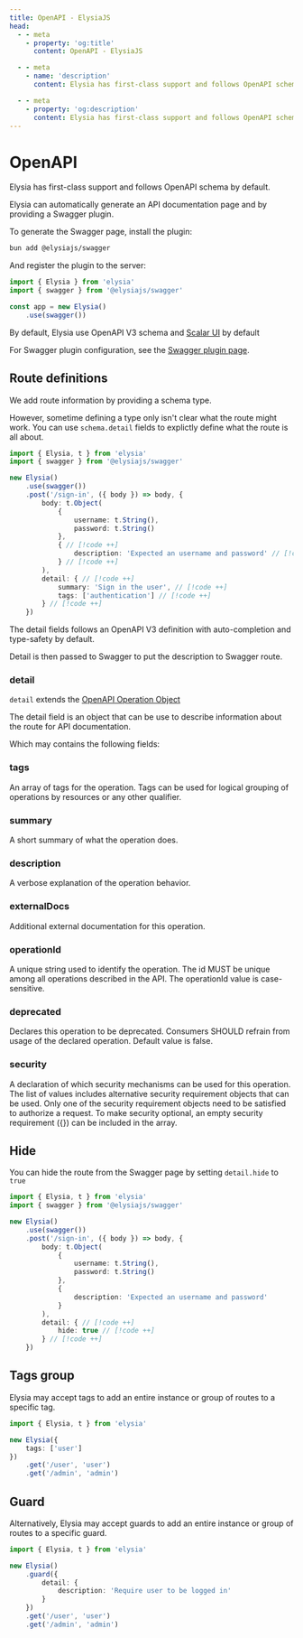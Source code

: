 ```yaml
---
title: OpenAPI - ElysiaJS
head:
  - - meta
    - property: 'og:title'
      content: OpenAPI - ElysiaJS

  - - meta
    - name: 'description'
      content: Elysia has first-class support and follows OpenAPI schema by default. Allowing any Elysia server to generate a Swagger page and serve as documentation automatically by using just 1 line of the Elysia Swagger plugin.

  - - meta
    - property: 'og:description'
      content: Elysia has first-class support and follows OpenAPI schema by default. Allowing any Elysia server to generate a Swagger page and serve as documentation automatically by using just 1 line of the Elysia Swagger plugin.
---
```


# OpenAPI
Elysia has first-class support and follows OpenAPI schema by default.

Elysia can automatically generate an API documentation page and by providing a Swagger plugin.

To generate the Swagger page, install the plugin:
```bash
bun add @elysiajs/swagger
```

And register the plugin to the server:
```typescript twoslash
import { Elysia } from 'elysia'
import { swagger } from '@elysiajs/swagger'

const app = new Elysia()
    .use(swagger())
```

By default, Elysia use OpenAPI V3 schema and [Scalar UI](http://scalar.com) by default

For Swagger plugin configuration, see the [Swagger plugin page](/plugins/swagger).

## Route definitions
We add route information by providing a schema type.

However, sometime defining a type only isn't clear what the route might work. You can use `schema.detail` fields to explictly define what the route is all about.

```typescript twoslash
import { Elysia, t } from 'elysia'
import { swagger } from '@elysiajs/swagger'

new Elysia()
    .use(swagger())
    .post('/sign-in', ({ body }) => body, {
        body: t.Object(
            {
                username: t.String(),
                password: t.String()
            },
            { // [!code ++]
                description: 'Expected an username and password' // [!code ++]
            } // [!code ++]
        ),
        detail: { // [!code ++]
            summary: 'Sign in the user', // [!code ++]
            tags: ['authentication'] // [!code ++]
        } // [!code ++]
    })
```

The detail fields follows an OpenAPI V3 definition with auto-completion and type-safety by default.

Detail is then passed to Swagger to put the description to Swagger route.

### detail
`detail` extends the [OpenAPI Operation Object](https://swagger.io/specification#operation-object)

The detail field is an object that can be use to describe information about the route for API documentation.

Which may contains the following fields:

### tags
An array of tags for the operation. Tags can be used for logical grouping of operations by resources or any other qualifier.

### summary
A short summary of what the operation does.

### description
A verbose explanation of the operation behavior.

### externalDocs
Additional external documentation for this operation.

### operationId
A unique string used to identify the operation. The id MUST be unique among all operations described in the API. The operationId value is case-sensitive.

### deprecated
Declares this operation to be deprecated. Consumers SHOULD refrain from usage of the declared operation. Default value is false.

### security
A declaration of which security mechanisms can be used for this operation. The list of values includes alternative security requirement objects that can be used. Only one of the security requirement objects need to be satisfied to authorize a request. To make security optional, an empty security requirement ({}) can be included in the array.

## Hide
You can hide the route from the Swagger page by setting `detail.hide` to `true`

```typescript twoslash
import { Elysia, t } from 'elysia'
import { swagger } from '@elysiajs/swagger'

new Elysia()
    .use(swagger())
    .post('/sign-in', ({ body }) => body, {
        body: t.Object(
            {
                username: t.String(),
                password: t.String()
            },
            {
                description: 'Expected an username and password'
            }
        ),
        detail: { // [!code ++]
        	hide: true // [!code ++]
        } // [!code ++]
    })
```

## Tags group
Elysia may accept tags to add an entire instance or group of routes to a specific tag.

```typescript twoslash
import { Elysia, t } from 'elysia'

new Elysia({
	tags: ['user']
})
	.get('/user', 'user')
	.get('/admin', 'admin')
```

## Guard
Alternatively, Elysia may accept guards to add an entire instance or group of routes to a specific guard.

```typescript twoslash
import { Elysia, t } from 'elysia'

new Elysia()
	.guard({
		detail: {
			description: 'Require user to be logged in'
		}
	})
	.get('/user', 'user')
	.get('/admin', 'admin')
```
